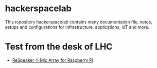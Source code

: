 # hackerspacelab
This repository hackerspacelab contains many documentation file, notes, setups and configurations for infrastructure, applications, IoT and more.

# Test from the desk of LHC
- [ReSpeaker 4-Mic Array for Raspberry Pi](https://wiki.seeedstudio.com/ReSpeaker_4_Mic_Array_for_Raspberry_Pi/)

